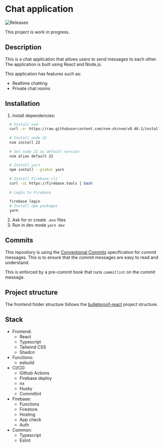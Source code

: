 # Chat application

![Releases](https://github.com/FelixSundqvist/chat-application/actions/workflows/release.yml/badge.svg)

This project is work in progress.

## Description

This is a chat application that allows users to send messages to each other. The application is built using React and Node.js.

This application has features such as: 
 - Realtime chatting
 - Private chat rooms

## Installation

1. Install dependencies:

```bash
  # Install nvm
  curl -o- https://raw.githubusercontent.com/nvm-sh/nvm/v0.40.1/install.sh | bash
  
  # Install node 22
  nvm install 22
  
  # Set node 22 as default version
  nvm alias default 22
  
  # Install yarn
  npm install --global yarn
 
  # Install Firebase cli
  curl -sL https://firebase.tools | bash
  
  # Login to Firebase
  
  firebase login
  # Install npm packages
  yarn
```
2. Ask for or create `.env` files 
3. Run in dev mode `yarn dev`

## Commits

This repository is using the [Conventional Commits](https://www.conventionalcommits.org/en/v1.0.0/) specification for commit messages. This is to ensure that the commit messages are easy to read and understand.

This is enforced by a pre-commit hook that runs `commitlint` on the commit message.

## Project structure

The frontend folder structure follows the [bulletproof-react](https://github.com/alan2207/bulletproof-react/blob/master/docs/project-structure.md) project structure.

## Stack

- Frontend:
  - React
  - Typescript
  - Tailwind CSS
  - Shadcn
- Functions:
  - esbuild
- CI/CD:
  - Github Actions
  - Firebase deploy
  - nx
  - Husky
  - Commitlint
- Firebase:
  - Functions
  - Firestore
  - Hosting
  - App check
  - Auth
- Common:
  - Typescript
  - Eslint


